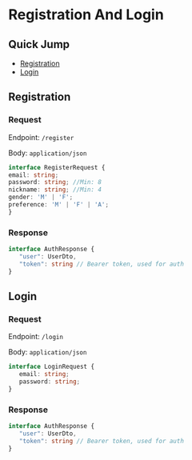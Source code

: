 # Registration And Login

## Quick Jump
 * [Registration](#Registration)
 * [Login](#Login)

 ## Registration
 ### Request
 Endpoint: `/register`

 Body: `application/json`

 ```typescript
 interface RegisterRequest {
 email: string;
 password: string; //Min: 8
 nickname: string; //Min: 4
 gender: 'M' | 'F';
 preference: 'M' | 'F' | 'A';
 }
 ```
 ### Response
 ```typescript
 interface AuthResponse {
	"user": UserDto,
	"token": string // Bearer token, used for auth
 }
 ```

 ## Login
 ### Request
 Endpoint: `/login`

 Body: `application/json`

 ```typescript
 interface LoginRequest {
	email: string;
	password: string;
 }
 ```
 ### Response
 ```typescript
 interface AuthResponse {
	"user": UserDto,
	"token": string // Bearer token, used for auth
 }
 ```


